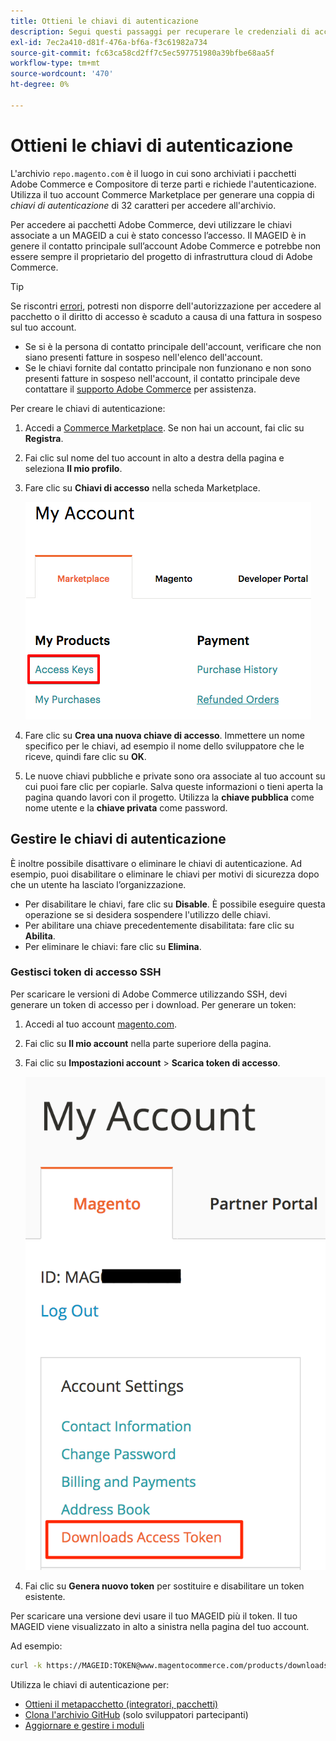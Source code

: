 ```yaml
---
title: Ottieni le chiavi di autenticazione
description: Segui questi passaggi per recuperare le credenziali di accesso ai pacchetti di Adobe Commerce Composer su repo.magento.com.
exl-id: 7ec2a410-d81f-476a-bf6a-f3c61982a734
source-git-commit: fc63ca58cd2ff7c5ec597751980a39bfbe68aa5f
workflow-type: tm+mt
source-wordcount: '470'
ht-degree: 0%

---
```


# Ottieni le chiavi di autenticazione

L&#39;archivio `repo.magento.com` è il luogo in cui sono archiviati i pacchetti Adobe Commerce e Compositore di terze parti e richiede l&#39;autenticazione. Utilizza il tuo account Commerce Marketplace per generare una coppia di *chiavi di autenticazione* di 32 caratteri per accedere all&#39;archivio.

Per accedere ai pacchetti Adobe Commerce, devi utilizzare le chiavi associate a un MAGEID a cui è stato concesso l’accesso. Il MAGEID è in genere il contatto principale sull’account Adobe Commerce e potrebbe non essere sempre il proprietario del progetto di infrastruttura cloud di Adobe Commerce.

>[!TIP]
>
>Se riscontri [errori](https://experienceleague.adobe.com/docs/commerce-knowledge-base/kb/troubleshooting/deployment/magento-commerce-cloud-repo-could-not-be-accessed-403-forbidden-or-404-not-found-error-when-deploying.html?lang=it), potresti non disporre dell&#39;autorizzazione per accedere al pacchetto o il diritto di accesso è scaduto a causa di una fattura in sospeso sul tuo account.
>
>* Se si è la persona di contatto principale dell&#39;account, verificare che non siano presenti fatture in sospeso nell&#39;elenco dell&#39;account.
>* Se le chiavi fornite dal contatto principale non funzionano e non sono presenti fatture in sospeso nell&#39;account, il contatto principale deve contattare il [supporto Adobe Commerce](https://experienceleague.adobe.com/docs/commerce-knowledge-base/kb/help-center-guide/magento-help-center-user-guide.html?lang=it#submit-ticket) per assistenza.

Per creare le chiavi di autenticazione:

1. Accedi a [Commerce Marketplace](https://commercemarketplace.adobe.com/). Se non hai un account, fai clic su **Registra**.

1. Fai clic sul nome del tuo account in alto a destra della pagina e seleziona **Il mio profilo**.

1. Fare clic su **Chiavi di accesso** nella scheda Marketplace.

   ![Ottieni le tue chiavi di accesso sicure in Commerce Marketplace](../../assets/installation/cloud_access-key.png)

1. Fare clic su **Crea una nuova chiave di accesso**. Immettere un nome specifico per le chiavi, ad esempio il nome dello sviluppatore che le riceve, quindi fare clic su **OK**.

1. Le nuove chiavi pubbliche e private sono ora associate al tuo account su cui puoi fare clic per copiarle. Salva queste informazioni o tieni aperta la pagina quando lavori con il progetto. Utilizza la **chiave pubblica** come nome utente e la **chiave privata** come password.

## Gestire le chiavi di autenticazione

È inoltre possibile disattivare o eliminare le chiavi di autenticazione. Ad esempio, puoi disabilitare o eliminare le chiavi per motivi di sicurezza dopo che un utente ha lasciato l’organizzazione.

* Per disabilitare le chiavi, fare clic su **Disable**. È possibile eseguire questa operazione se si desidera sospendere l&#39;utilizzo delle chiavi.
* Per abilitare una chiave precedentemente disabilitata: fare clic su **Abilita**.
* Per eliminare le chiavi: fare clic su **Elimina**.

### Gestisci token di accesso SSH

Per scaricare le versioni di Adobe Commerce utilizzando SSH, devi generare un token di accesso per i download. Per generare un token:

1. Accedi al tuo account [magento.com](https://account.magento.com/customer/account/login).
1. Fai clic su **Il mio account** nella parte superiore della pagina.
1. Fai clic su **Impostazioni account** > **Scarica token di accesso**.

   ![Accedi alle chiavi](../../assets/installation/connect_keys1.png)

1. Fai clic su **Genera nuovo token** per sostituire e disabilitare un token esistente.

Per scaricare una versione devi usare il tuo MAGEID più il token. Il tuo MAGEID viene visualizzato in alto a sinistra nella pagina del tuo account.

Ad esempio:

```bash
curl -k https://MAGEID:TOKEN@www.magentocommerce.com/products/downloads/info/help
```

Utilizza le chiavi di autenticazione per:

* [Ottieni il metapacchetto (integratori, pacchetti)](../composer.md)
* [Clona l&#39;archivio GitHub](https://developer.adobe.com/commerce/contributor/guides/install/clone-repository/) (solo sviluppatori partecipanti)
* [Aggiornare e gestire i moduli](../../upgrade/modules/upgrade.md)
